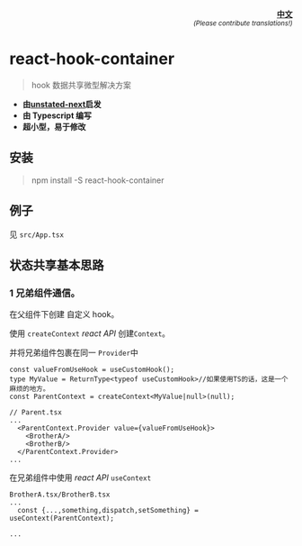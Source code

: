 <p align="right">
  <strong>
    <a href="README.md">中文</a>
  </strong>
  <br/>
  <sup><em>(Please contribute translations!)</em></sup>
</p>

# react-hook-container

> hook 数据共享微型解决方案

- **由[unstated-next](https://github.com/jamiebuilds/unstated-next)启发**
- **由 Typescript 编写**
- **超小型，易于修改**

## 安装

> npm install -S react-hook-container

## 例子

见 `src/App.tsx`

## 状态共享基本思路

### 1 兄弟组件通信。

在父组件下创建 自定义 hook。

使用 `createContext` _react API_ 创建`Context`。

并将兄弟组件包裹在同一 `Provider`中

```
const valueFromUseHook = useCustomHook();
type MyValue = ReturnType<typeof useCustomHook>//如果使用TS的话，这是一个麻烦的地方。
const ParentContext = createContext<MyValue|null>(null);

// Parent.tsx
...
  <ParentContext.Provider value={valueFromUseHook}>
    <BrotherA/>
    <BrotherB/>
  </ParentContext.Provider>
...
```

在兄弟组件中使用 _react API_ `useContext`

```
BrotherA.tsx/BrotherB.tsx
...
  const {...,something,dispatch,setSomething} = useContext(ParentContext);

...
```
